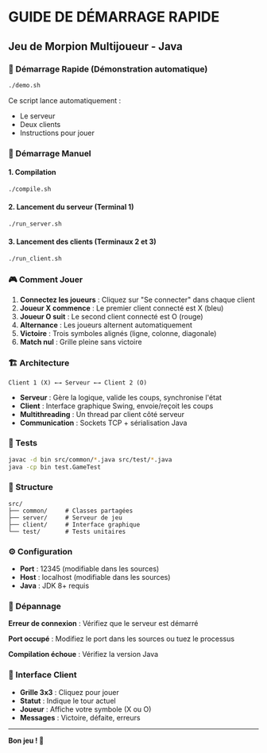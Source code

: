 # GUIDE DE DÉMARRAGE RAPIDE

## Jeu de Morpion Multijoueur - Java

### 🚀 Démarrage Rapide (Démonstration automatique)

```bash
./demo.sh
```

Ce script lance automatiquement :
- Le serveur
- Deux clients
- Instructions pour jouer

### 📖 Démarrage Manuel

#### 1. Compilation
```bash
./compile.sh
```

#### 2. Lancement du serveur (Terminal 1)
```bash
./run_server.sh
```

#### 3. Lancement des clients (Terminaux 2 et 3)
```bash
./run_client.sh
```

### 🎮 Comment Jouer

1. **Connectez les joueurs** : Cliquez sur "Se connecter" dans chaque client
2. **Joueur X commence** : Le premier client connecté est X (bleu)
3. **Joueur O suit** : Le second client connecté est O (rouge)  
4. **Alternance** : Les joueurs alternent automatiquement
5. **Victoire** : Trois symboles alignés (ligne, colonne, diagonale)
6. **Match nul** : Grille pleine sans victoire

### 🏗️ Architecture

```
Client 1 (X) ←→ Serveur ←→ Client 2 (O)
```

- **Serveur** : Gère la logique, valide les coups, synchronise l'état
- **Client** : Interface graphique Swing, envoie/reçoit les coups
- **Multithreading** : Un thread par client côté serveur
- **Communication** : Sockets TCP + sérialisation Java

### 🧪 Tests

```bash
javac -d bin src/common/*.java src/test/*.java
java -cp bin test.GameTest
```

### 📁 Structure

```
src/
├── common/     # Classes partagées
├── server/     # Serveur de jeu  
├── client/     # Interface graphique
└── test/       # Tests unitaires
```

### ⚙️ Configuration

- **Port** : 12345 (modifiable dans les sources)
- **Host** : localhost (modifiable dans les sources)
- **Java** : JDK 8+ requis

### 🔧 Dépannage

**Erreur de connexion** : Vérifiez que le serveur est démarré

**Port occupé** : Modifiez le port dans les sources ou tuez le processus

**Compilation échoue** : Vérifiez la version Java

### 📱 Interface Client

- **Grille 3x3** : Cliquez pour jouer
- **Statut** : Indique le tour actuel
- **Joueur** : Affiche votre symbole (X ou O)
- **Messages** : Victoire, défaite, erreurs

---

**Bon jeu ! 🎯**
